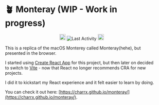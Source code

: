 # 🪴 Monteray (WIP - Work in progress)

<p align="center">
<a href="https://reactjs.org/" target="_blank" rel="noreferrer"><img src="https://raw.githubusercontent.com/danielcranney/readme-generator/main/public/icons/skills/react-colored.svg" width="20" height="20" alt="React" /></a>
        <img src="https://img.shields.io/github/last-commit/charrx/monteray?label=last%20activity"
             alt="Last Activity">
             <a href="https://reactjs.org/" target="_blank" rel="noreferrer"><img src="https://raw.githubusercontent.com/danielcranney/readme-generator/main/public/icons/skills/react-colored.svg" width="20" height="20" alt="React" /></a>
</p>

This is a replica of the macOS Monterey called Monteray(hehe), but presented in the browser.

I started using [Create React App](https://github.com/facebook/create-react-app) for this project, but then later on decided to switch to [Vite](https://vitejs.dev/) - now that React no longer recommends CRA for new projects.

I did it to kickstart my React experience and it felt easier to learn by doing.

You can check it out here: [https://charrx.github.io/monteray/](https://charrx.github.io/monteray/).
